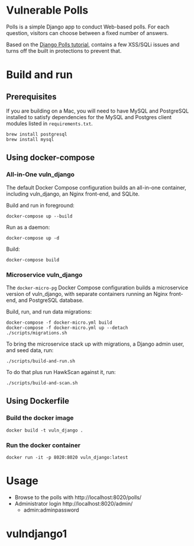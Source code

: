 # Vulnerable Polls


Polls is a simple Django app to conduct Web-based polls. For each
question, visitors can choose between a fixed number of answers.

Based on the [Django Polls tutorial](https://docs.djangoproject.com/en/3.0/intro/tutorial01/), contains a few XSS/SQLi issues and
turns off the built in protections to prevent that.

# Build and run

## Prerequisites

If you are building on a Mac, you will need to have MySQL and PostgreSQL installed to satisfy dependencies for the MySQL and Postgres client modules listed in `requirements.txt`.

```shell script
brew install postgresql
brew install mysql
```

## Using docker-compose

### All-in-One vuln_django

The default Docker Compose configuration builds an all-in-one container, including vuln_django, an Nginx front-end, and SQLite.

Build and run in foreground:
```shell script
docker-compose up --build
```

Run as a daemon:
```shell script
docker-compose up -d
```

Build:
```shell script
docker-compose build
```

### Microservice vuln_django
The `docker-micro-pg` Docker Compose configuration builds a microservice version of vuln_django, with separate containers running an Nginx front-end, and PostgreSQL database. 

Build, run, and run data migrations:
```shell script
docker-compose -f docker-micro.yml build
docker-compose -f docker-micro.yml up --detach
./scripts/migrations.sh
```

To bring the microservice stack up with migrations, a Django admin user, and seed data, run:
```shell script
./scripts/build-and-run.sh
```

To do that plus run HawkScan against it, run:
```shell script
./scripts/build-and-scan.sh
```

## Using Dockerfile

### Build the docker image
```docker build -t vuln_django .```

### Run the docker container
```docker run -it -p 8020:8020 vuln_django:latest```

# Usage

- Browse to the polls with http://localhost:8020/polls/
- Administrator login http://localhost:8020/admin/
    * admin:adminpassword
# vulndjango1
